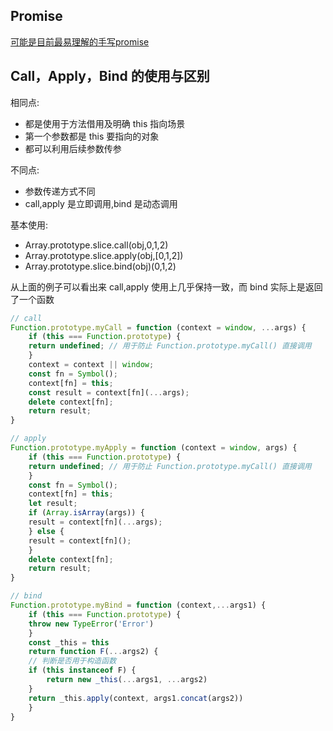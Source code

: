 ## Promise

[可能是目前最易理解的手写promise](https://juejin.im/post/5dc383bdf265da4d2d1f6b23)

## Call，Apply，Bind 的使用与区别

相同点:

- 都是使用于方法借用及明确 this 指向场景
- 第一个参数都是 this 要指向的对象
- 都可以利用后续参数传参

不同点:

- 参数传递方式不同
- call,apply 是立即调用,bind 是动态调用

基本使用:

- Array.prototype.slice.call(obj,0,1,2)
- Array.prototype.slice.apply(obj,[0,1,2])
- Array.prototype.slice.bind(obj)(0,1,2)

从上面的例子可以看出来 call,apply 使用上几乎保持一致，而 bind 实际上是返回了一个函数

```js
// call
Function.prototype.myCall = function (context = window, ...args) {
    if (this === Function.prototype) {
    return undefined; // 用于防止 Function.prototype.myCall() 直接调用
    }
    context = context || window;
    const fn = Symbol();
    context[fn] = this;
    const result = context[fn](...args);
    delete context[fn];
    return result;
}

// apply
Function.prototype.myApply = function (context = window, args) {
    if (this === Function.prototype) {
    return undefined; // 用于防止 Function.prototype.myCall() 直接调用
    }
    const fn = Symbol();
    context[fn] = this;
    let result;
    if (Array.isArray(args)) {
    result = context[fn](...args);
    } else {
    result = context[fn]();
    }
    delete context[fn];
    return result;
}

// bind
Function.prototype.myBind = function (context,...args1) {
    if (this === Function.prototype) {
    throw new TypeError('Error')
    }
    const _this = this
    return function F(...args2) {
    // 判断是否用于构造函数
    if (this instanceof F) {
        return new _this(...args1, ...args2)
    }
    return _this.apply(context, args1.concat(args2))
    }
}
```